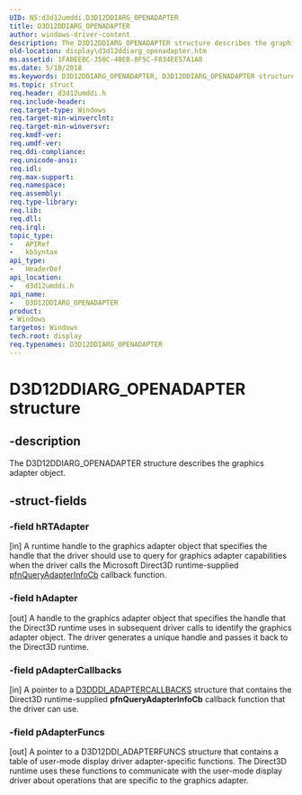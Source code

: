 ```yaml
---
UID: NS:d3d12umddi.D3D12DDIARG_OPENADAPTER
title: D3D12DDIARG_OPENADAPTER
author: windows-driver-content
description: The D3D12DDIARG_OPENADAPTER structure describes the graphics adapter object.
old-location: display\d3d12ddiarg_openadapter.htm
ms.assetid: 1FABEEBC-358C-40EB-8F5C-F834EE57A1A8
ms.date: 5/10/2018
ms.keywords: D3D12DDIARG_OPENADAPTER, D3D12DDIARG_OPENADAPTER structure [Display Devices], d3d12umddi/D3D12DDIARG_OPENADAPTER, display.d3d12ddiarg_openadapter
ms.topic: struct
req.header: d3d12umddi.h
req.include-header: 
req.target-type: Windows
req.target-min-winverclnt: 
req.target-min-winversvr: 
req.kmdf-ver: 
req.umdf-ver: 
req.ddi-compliance: 
req.unicode-ansi: 
req.idl: 
req.max-support: 
req.namespace: 
req.assembly: 
req.type-library: 
req.lib: 
req.dll: 
req.irql: 
topic_type:
-	APIRef
-	kbSyntax
api_type:
-	HeaderDef
api_location:
-	d3d12umddi.h
api_name:
-	D3D12DDIARG_OPENADAPTER
product:
- Windows
targetos: Windows
tech.root: display
req.typenames: D3D12DDIARG_OPENADAPTER
---
```


# D3D12DDIARG_OPENADAPTER structure


## -description


The D3D12DDIARG_OPENADAPTER structure describes the graphics adapter object.


## -struct-fields




### -field hRTAdapter

[in] A runtime handle to the graphics adapter object that specifies the handle that the driver should use to query for graphics adapter capabilities when the driver calls the Microsoft Direct3D runtime-supplied <a href="https://msdn.microsoft.com/8008574f-a89e-4fed-b745-7cf5baa68e64">pfnQueryAdapterInfoCb</a> callback function. 


### -field hAdapter

[out] A handle to the graphics adapter object that specifies the handle that the Direct3D runtime uses in subsequent driver calls to identify the graphics adapter object. The driver generates a unique handle and passes it back to the Direct3D runtime. 


### -field pAdapterCallbacks

[in] A pointer to a <a href="https://msdn.microsoft.com/library/windows/hardware/ff544350">D3DDDI_ADAPTERCALLBACKS</a> structure that contains the Direct3D runtime-supplied <b>pfnQueryAdapterInfoCb</b> callback function that the driver can use.


### -field pAdapterFuncs

[out] A pointer to a D3D12DDI_ADAPTERFUNCS structure that contains a table of user-mode display driver adapter-specific functions. The Direct3D runtime uses these functions to communicate with the user-mode display driver about operations that are specific to the graphics adapter.

